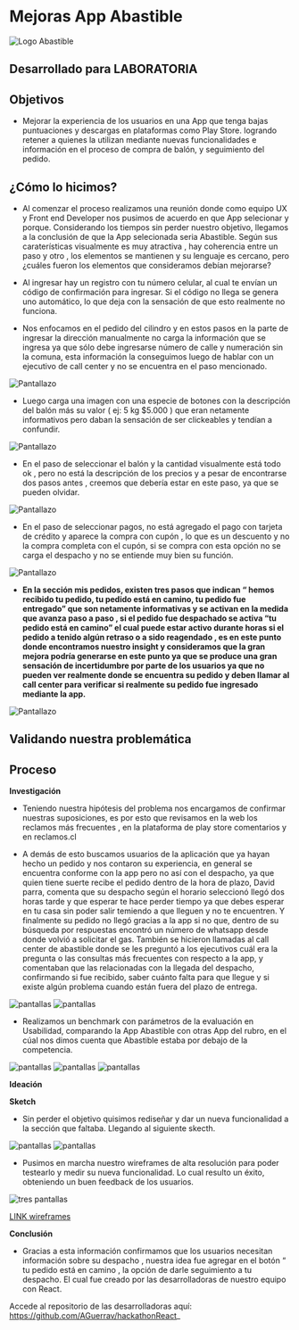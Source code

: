 # Mejoras App Abastible

![Logo Abastible](assets/Logo-abastible.jpg)

## Desarrollado para LABORATORIA

## Objetivos

- Mejorar la experiencia de los usuarios en una App que tenga bajas puntuaciones y descargas en plataformas como Play Store. logrando retener a quienes la utilizan mediante nuevas funcionalidades e información en el proceso de compra de balón, y seguimiento del pedido.

## ¿Cómo lo hicimos?

- Al comenzar el proceso realizamos una reunión donde como equipo UX y Front end Developer nos pusimos de acuerdo en que App selecionar y porque. Considerando los tiempos sin perder nuestro objetivo, llegamos a la conclusión de que la App selecionada seria Abastible.
Según sus caraterísticas visualmente es muy atractiva , hay coherencia entre un paso y otro , los elementos se mantienen y su lenguaje es cercano, pero ¿cuáles fueron los elementos que consideramos debían mejorarse?

- Al ingresar hay un registro con tu número celular, al cual te envían un código de confirmación para ingresar. Si el código no llega se genera uno automático, lo que deja con la sensación de que esto realmente no funciona.

- Nos enfocamos en el pedido del cilindro y en estos pasos en la parte de ingresar la dirección manualmente no carga la información que se ingresa ya que sólo debe ingresarse número de calle y numeración sin la comuna, esta información la conseguimos luego de hablar con un ejecutivo de call center y no se encuentra en el paso mencionado.


![Pantallazo](assets/pantallazo-1.png)

- Luego carga una imagen con una especie de botones con la descripción del balón más su valor ( ej: 5 kg $5.000 ) que eran netamente informativos pero daban la sensación de ser clickeables y tendían a confundir.

![Pantallazo](assets/pantallazo-2.png)

- En el paso de seleccionar el balón y la cantidad visualmente está todo ok , pero no está la descripción de los precios y a pesar de encontrarse dos pasos antes , creemos que debería estar en este paso, ya que se pueden olvidar.

![Pantallazo](assets/balones.png)

- En el paso de seleccionar pagos, no está agregado el pago con tarjeta de crédito y aparece la compra con cupón , lo que es un descuento y no la compra completa con el cupón, si se compra con esta opción no se carga el despacho y no se entiende muy bien su función.

![Pantallazo](assets/pantallazo-3.jpeg)

- **En la sección mis pedidos, existen tres pasos que indican “ hemos recibido tu pedido, tu pedido está en camino, tu pedido fue entregado” que son netamente informativas y se activan en la medida que avanza paso a paso , si el pedido fue despachado se activa “tu pedido está en camino” el cual puede estar activo durante horas si el pedido a tenido algún retraso o a sido reagendado , es en este punto donde encontramos nuestro insight y consideramos que la gran mejora podría generarse en este punto ya que se produce una gran sensación de incertidumbre por parte de los usuarios ya que no pueden ver realmente donde se encuentra su pedido y deben llamar al call center para verificar si realmente su pedido fue ingresado mediante la app.**

![Pantallazo](assets/pantallazo-4.png)

## Validando nuestra problemática

## Proceso

**Investigación**

- Teniendo nuestra hipótesis del problema nos encargamos de confirmar nuestras suposiciones, es por esto que revisamos en la web los reclamos más frecuentes , en la plataforma de play store comentarios y en reclamos.cl

- A demás de esto buscamos usuarios de la aplicación que ya hayan hecho un pedido y nos contaron su experiencia, en general se encuentra conforme con la app pero no así con el despacho, ya que quien tiene suerte recibe el pedido dentro de la hora de plazo, David parra, comenta que su despacho según el horario seleccionó llegó dos horas tarde y que esperar te hace perder tiempo ya que debes esperar en tu casa sin poder salir temiendo a que lleguen y no te encuentren. Y finalmente su pedido no llegó gracias a la app si no que, dentro de su búsqueda por respuestas encontró un número de whatsapp desde donde volvió a solicitar el gas.
También se hicieron llamadas al call center de abastible donde se les preguntó a los ejecutivos cuál era la pregunta o las consultas más frecuentes con respecto a  la app, y comentaban que las relacionadas con la llegada del despacho, confirmando si fue recibido, saber cuánto falta para que llegue y si existe algún problema  cuando están fuera del plazo de entrega.

![pantallas](assets/reclamo1.jpg)
![pantallas](assets/reclamo2.jpg)

- Realizamos un benchmark con parámetros de la evaluación en Usabilidad, comparando la App Abastible con otras App del rubro, en el cúal nos dimos cuenta que Abastible estaba por debajo de la competencia.

![pantallas](assets/benchmark1.png)
![pantallas](assets/benchmark2.png)
![pantallas](assets/benchmark3.png)

**Ideación**

**Sketch**

- Sin perder el objetivo quisimos rediseñar y dar un nueva funcionalidad a la sección que faltaba. Llegando al siguiente skecth.

![pantallas](assets/sketch1.jpg)
![pantallas](assets/sketch2.jpg)


- Pusimos en marcha nuestro wireframes de alta resolución para poder testearlo y medir su nueva funcionalidad. Lo cual resulto un éxito, obteniendo un buen feedback de los usuarios.

![tres pantallas](assets/sofi.jpg)

[LINK wireframes](https://marvelapp.com/85ge7i7/screen/40137366)

**Conclusión**

- Gracias a esta información confirmamos que los usuarios necesitan información sobre su despacho , nuestra idea fue agregar en el botón  “ tu pedido está en camino , la opción de darle seguimiento a tu despacho. El cual fue creado por las desarrolladoras de nuestro equipo con React.

Accede al repositorio de las desarrolladoras aquí: https://github.com/AGuerrav/hackathonReact_
